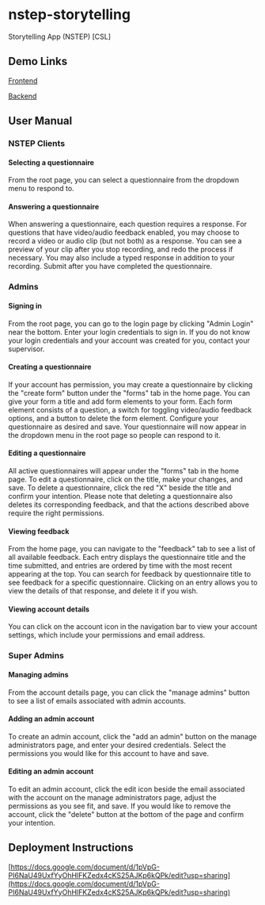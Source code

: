 # nstep-storytelling
Storytelling App (NSTEP) [CSL]

## Demo Links

[Frontend](https://30692.yeg.rac.sh/)

[Backend](https://30696.yeg.rac.sh/)

## User Manual

### NSTEP Clients

#### Selecting a questionnaire  
From the root page, you can select a questionnaire from the dropdown menu to respond to.  
#### Answering a questionnaire
When answering a questionnaire, each question requires a response. For questions that have video/audio feedback enabled, you may choose to record a video or audio clip (but not both) as a response. You can see a preview of your clip after you stop recording, and redo the process if necessary. You may also include a typed response in addition to your recording. Submit after you have completed the questionnaire.

### Admins

#### Signing in
From the root page, you can go to the login page by clicking "Admin Login" near the bottom. Enter your login credentials to sign in. If you do not know your login credentials and your account was created for you, contact your supervisor.  
#### Creating a questionnaire
If your account has permission, you may create a questionnaire by clicking the "create form" button under the "forms" tab in the home page. You can give your form a title and add form elements to your form. Each form element consists of a question, a switch for toggling video/audio feedback options, and a button to delete the form element. Configure your questionnaire as desired and save. Your questionnaire will now appear in the dropdown menu in the root page so people can respond to it.  
#### Editing a questionnaire
All active questionnaires will appear under the "forms" tab in the home page. To edit a questionnaire, click on the title, make your changes, and save. To delete a questionnaire, click the red "X" beside the title and confirm your intention. Please note that deleting a questionnaire also deletes its corresponding feedback, and that the actions described above require the right permissions.  
#### Viewing feedback
From the home page, you can navigate to the "feedback" tab to see a list of all available feedback. Each entry displays the questionnaire title and the time submitted, and entries are ordered by time with the most recent appearing at the top. You can search for feedback by questionnaire title to see feedback for a specific questionnaire. Clicking on an entry allows you to view the details of that response, and delete it if you wish.  
#### Viewing account details
You can click on the account icon in the navigation bar to view your account settings, which include your permissions and email address.  

### Super Admins

#### Managing admins
From the account details page, you can click the "manage admins" button to see a list of emails associated with admin accounts.  
#### Adding an admin account
To create an admin account, click the "add an admin" button on the manage administrators page, and enter your desired credentials. Select the permissions you would like for this account to have and save.  
#### Editing an admin account
To edit an admin account, click the edit icon beside the email associated with the account on the manage administrators page, adjust the permissions as you see fit, and save. If you would like to remove the account, click the "delete" button at the bottom of the page and confirm your intention.  

## Deployment Instructions

[https://docs.google.com/document/d/1pVpG-PI6NaU49UxfYyOhHlFKZedx4cKS25AJKp6kQPk/edit?usp=sharing](https://docs.google.com/document/d/1pVpG-PI6NaU49UxfYyOhHlFKZedx4cKS25AJKp6kQPk/edit?usp=sharing)  
